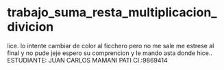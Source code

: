 # trabajo_suma_resta_multiplicacion_divicion
lice. lo intente cambiar de color al ficchero pero no me sale me estrese al final y no pude jeje
espero su comprencion y le mando asta donde hice..
ESTUDIANTE: JUAN CARLOS MAMANI PATI
CI.:9869414
